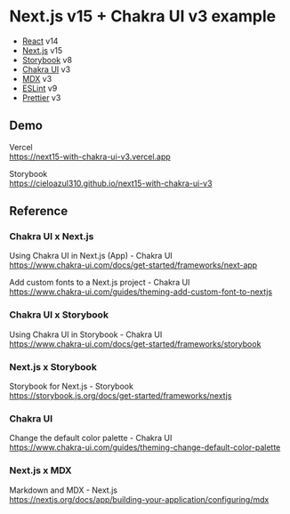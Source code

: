 
# Next.js v15 + Chakra UI v3 example

- [React] v14
- [Next.js] v15
- [Storybook] v8
- [Chakra UI] v3
- [MDX] v3
- [ESLint] v9
- [Prettier] v3

## Demo

Vercel  
<https://next15-with-chakra-ui-v3.vercel.app>

Storybook  
<https://cieloazul310.github.io/next15-with-chakra-ui-v3>

## Reference

### Chakra UI x Next.js

Using Chakra UI in Next.js (App) - Chakra UI  
<https://www.chakra-ui.com/docs/get-started/frameworks/next-app>

Add custom fonts to a Next.js project - Chakra UI  
<https://www.chakra-ui.com/guides/theming-add-custom-font-to-nextjs>

### Chakra UI x Storybook

Using Chakra UI in Storybook - Chakra UI  
<https://www.chakra-ui.com/docs/get-started/frameworks/storybook>

### Next.js x Storybook

Storybook for Next.js - Storybook  
<https://storybook.js.org/docs/get-started/frameworks/nextjs>

### Chakra UI

Change the default color palette - Chakra UI  
<https://www.chakra-ui.com/guides/theming-change-default-color-palette>

### Next.js x MDX

Markdown and MDX - Next.js  
<https://nextjs.org/docs/app/building-your-application/configuring/mdx>

[React]: https://react.dev/
[Next.js]: https://nextjs.org/
[Chakra UI]: https://www.chakra-ui.com/
[Storybook]: https://storybook.js.org/
[MDX]: https://mdxjs.com/
[ESLint]: https://eslint.org/
[Prettier]: https://prettier.io/
